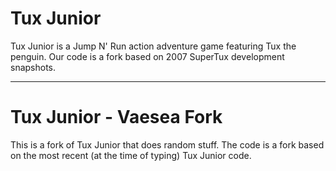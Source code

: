 Tux Junior
==========

Tux Junior is a Jump N' Run action adventure game featuring Tux the penguin. Our code is a fork based on 2007 SuperTux development snapshots.

***

Tux Junior - Vaesea Fork
==========

This is a fork of Tux Junior that does random stuff. The code is a fork based on the most recent (at the time of typing) Tux Junior code.
